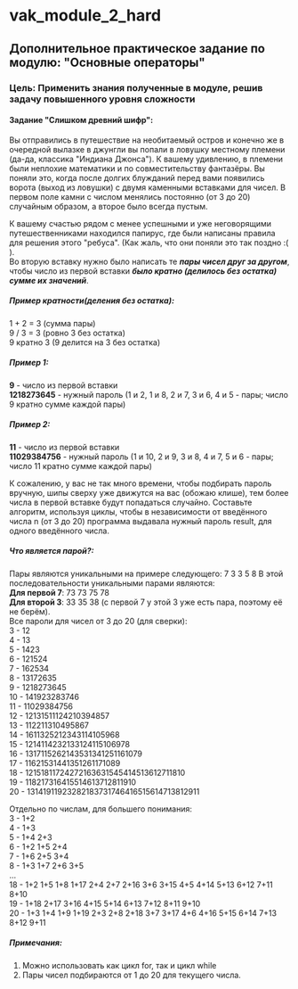 # vak_module_2_hard
## Дополнительное практическое задание по модулю: "Основные операторы"
### Цель: Применить знания полученные в модуле, решив задачу повышенного уровня сложности

#### Задание "Слишком древний шифр":
Вы отправились в путешествие на необитаемый остров и конечно же в очередной вылазке в джунгли вы попали в ловушку местному племени (да-да, классика "Индиана Джонса").
К вашему удивлению, в племени были неплохие математики и по совместительству фантазёры.
Вы поняли это, когда после долгих блужданий перед вами появились ворота (выход из ловушки) с двумя каменными вставками для чисел.
В первом поле камни с числом менялись постоянно (от 3 до 20) случайным образом, а второе было всегда пустым.  

К вашему счастью рядом с менее успешными и уже неговорящими путешественниками находился папирус, где были написаны правила для решения этого "ребуса". (Как жаль, что они поняли это так поздно :( ).  
Во вторую вставку нужно было написать те *__пары чисел друг за другом__*, чтобы число из первой вставки *__было кратно (делилось без остатка) сумме их значений__*.

##### Пример кратности(деления без остатка):  
1 + 2 = 3 (сумма пары)  
9 / 3 = 3 (ровно 3 без остатка)  
9 кратно 3 (9 делится на 3 без остатка)  

##### Пример 1:  
**9** - число из первой вставки  
**1218273645** - нужный пароль (1 и 2, 1 и 8, 2 и 7, 3 и 6, 4 и 5 - пары; число 9 кратно сумме каждой пары)  

##### Пример 2:  
**11** - число из первой вставки  
**11029384756** - нужный пароль (1 и 10, 2 и 9, 3 и 8, 4 и 7, 5 и 6 - пары; число 11 кратно сумме каждой пары)  

К сожалению, у вас не так много времени, чтобы подбирать пароль вручную, шипы сверху уже движутся на вас (обожаю клише), тем более числа в первой вставке будут попадаться случайно.
Составьте алгоритм, используя циклы, чтобы в независимости от введённого числа n (от 3 до 20) программа выдавала нужный пароль result, для одного введённого числа.

##### Что является парой?:
Пары являются уникальными на примере следующего: 
7 3 3 5 8
В этой последовательности уникальными парами являются:  
**Для первой 7**: 73 73 75 78  
**Для второй 3**: 33 35 38 (с первой 7 у этой 3 уже есть пара, поэтому её не берём).  
Все пароли для чисел от 3 до 20 (для сверки):  
3 - 12  
4 - 13  
5 - 1423  
6 - 121524  
7 - 162534  
8 - 13172635  
9 - 1218273645  
10 - 141923283746  
11 - 11029384756  
12 - 12131511124210394857  
13 - 112211310495867  
14 - 1611325212343114105968  
15 - 1214114232133124115106978  
16 - 1317115262143531341251161079  
17 - 11621531441351261171089  
18 - 12151811724272163631545414513612711810  
19 - 118217316415514613712811910  
20 - 13141911923282183731746416515614713812911  

Отдельно по числам, для большего понимания:  
3 - 1+2  
4 - 1+3  
5 - 1+4 2+3  
6 - 1+2 1+5 2+4  
7 - 1+6 2+5 3+4  
8 - 1+3 1+7 2+6 3+5  
...  
18 - 1+2 1+5 1+8 1+17 2+4 2+7 2+16 3+6 3+15 4+5 4+14 5+13 6+12 7+11 8+10  
19 - 1+18 2+17 3+16 4+15 5+14 6+13 7+12 8+11 9+10  
20 - 1+3 1+4 1+9 1+19 2+3 2+8 2+18 3+7 3+17 4+6 4+16 5+15 6+14 7+13 8+12 9+11  

##### Примечания:
1. Можно использовать как цикл for, так и цикл while  
2. Пары чисел подбираются от 1 до 20 для текущего числа.
